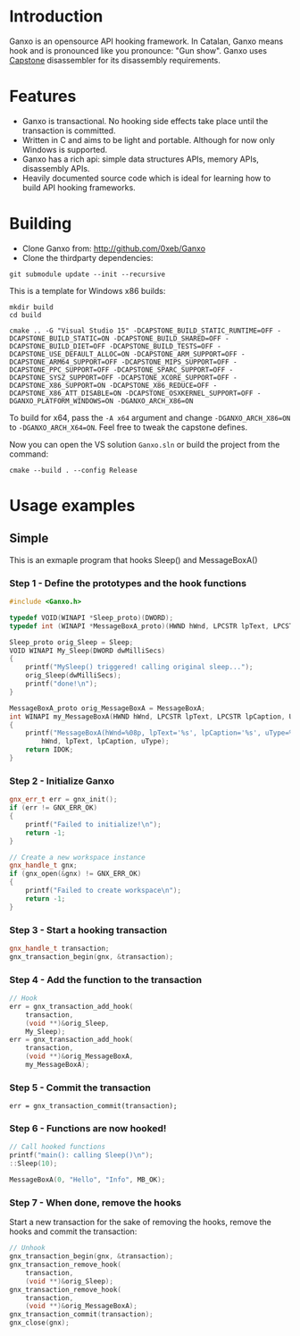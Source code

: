 # Introduction

Ganxo is an opensource API hooking framework. In Catalan, Ganxo means hook and is pronounced like you pronounce: "Gun show".
Ganxo uses [Capstone](https://github.com/aquynh/capstone) disassembler for its disassembly requirements.

# Features
* Ganxo is transactional. No hooking side effects take place until the transaction is committed.
* Written in C and aims to be light and portable. Although for now only Windows is supported.
* Ganxo has a rich api: simple data structures APIs, memory APIs, disassembly APIs.
* Heavily documented source code which is ideal for learning how to build API hooking frameworks.

# Building
* Clone Ganxo from: http://github.com/0xeb/Ganxo
* Clone the thirdparty dependencies:

```
git submodule update --init --recursive
```

This is a template for Windows x86 builds:

```
mkdir build
cd build

cmake .. -G "Visual Studio 15" -DCAPSTONE_BUILD_STATIC_RUNTIME=OFF -DCAPSTONE_BUILD_STATIC=ON -DCAPSTONE_BUILD_SHARED=OFF -DCAPSTONE_BUILD_DIET=OFF -DCAPSTONE_BUILD_TESTS=OFF -DCAPSTONE_USE_DEFAULT_ALLOC=ON -DCAPSTONE_ARM_SUPPORT=OFF -DCAPSTONE_ARM64_SUPPORT=OFF -DCAPSTONE_MIPS_SUPPORT=OFF -DCAPSTONE_PPC_SUPPORT=OFF -DCAPSTONE_SPARC_SUPPORT=OFF -DCAPSTONE_SYSZ_SUPPORT=OFF -DCAPSTONE_XCORE_SUPPORT=OFF -DCAPSTONE_X86_SUPPORT=ON -DCAPSTONE_X86_REDUCE=OFF -DCAPSTONE_X86_ATT_DISABLE=ON -DCAPSTONE_OSXKERNEL_SUPPORT=OFF -DGANXO_PLATFORM_WINDOWS=ON -DGANXO_ARCH_X86=ON
```

To build for x64, pass the `-A x64` argument and change `-DGANXO_ARCH_X86=ON` to `-DGANXO_ARCH_X64=ON`.
Feel free to tweak the capstone defines.

Now you can open the VS solution `Ganxo.sln` or build the project from the command:
```
cmake --build . --config Release
```

# Usage examples

## Simple

This is an exmaple program that hooks Sleep() and MessageBoxA()

### Step 1 - Define the prototypes and the hook functions
```c++
#include <Ganxo.h>

typedef VOID(WINAPI *Sleep_proto)(DWORD);
typedef int (WINAPI *MessageBoxA_proto)(HWND hWnd, LPCSTR lpText, LPCSTR lpCaption, UINT uType);

Sleep_proto orig_Sleep = Sleep;
VOID WINAPI My_Sleep(DWORD dwMilliSecs)
{
    printf("MySleep() triggered! calling original sleep...");
    orig_Sleep(dwMilliSecs);
    printf("done!\n");
}

MessageBoxA_proto orig_MessageBoxA = MessageBoxA;
int WINAPI my_MessageBoxA(HWND hWnd, LPCSTR lpText, LPCSTR lpCaption, UINT uType)
{
    printf("MessageBoxA(hWnd=%08p, lpText='%s', lpCaption='%s', uType=%04X)\n",
        hWnd, lpText, lpCaption, uType);
    return IDOK;
}
```

### Step 2 - Initialize Ganxo

```c++
gnx_err_t err = gnx_init();
if (err != GNX_ERR_OK)
{
    printf("Failed to initialize!\n");
    return -1;
}

// Create a new workspace instance
gnx_handle_t gnx;
if (gnx_open(&gnx) != GNX_ERR_OK)
{
    printf("Failed to create workspace\n");
    return -1;
}
```

### Step 3 - Start a hooking transaction

```c++
gnx_handle_t transaction;
gnx_transaction_begin(gnx, &transaction);
```
### Step 4 - Add the function to the transaction

```c++
// Hook
err = gnx_transaction_add_hook(
    transaction, 
    (void **)&orig_Sleep, 
    My_Sleep);
err = gnx_transaction_add_hook(
    transaction, 
    (void **)&orig_MessageBoxA, 
    my_MessageBoxA);
```

### Step 5 - Commit the transaction
```
err = gnx_transaction_commit(transaction);
```
### Step 6 - Functions are now hooked!
```c++
// Call hooked functions
printf("main(): calling Sleep()\n");
::Sleep(10);

MessageBoxA(0, "Hello", "Info", MB_OK);
```

### Step 7 - When done, remove the hooks
Start a new transaction for the sake of removing the hooks, remove the hooks and commit the transaction:
```c++
// Unhook
gnx_transaction_begin(gnx, &transaction);
gnx_transaction_remove_hook(
    transaction, 
    (void **)&orig_Sleep);
gnx_transaction_remove_hook(
    transaction, 
    (void **)&orig_MessageBoxA);
gnx_transaction_commit(transaction);
gnx_close(gnx);
```
